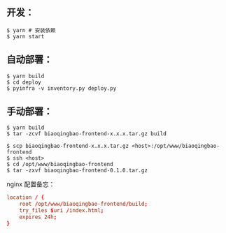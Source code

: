 ## 开发：
```bashs
$ yarn # 安装依赖
$ yarn start
```

## 自动部署：
```
$ yarn build
$ cd deploy
$ pyinfra -v inventory.py deploy.py
```

## 手动部署：
```
$ yarn build
$ tar -zcvf biaoqingbao-frontend-x.x.x.tar.gz build

$ scp biaoqingbao-frontend-x.x.x.tar.gz <host>:/opt/www/biaoqingbao-frontend
$ ssh <host>
$ cd /opt/www/biaoqingbao-frontend
$ tar -zxvf biaoqingbao-frontend-0.1.0.tar.gz
```

nginx 配置备忘：
```nginx.conf
location / {
    root /opt/www/biaoqingbao-frontend/build;
    try_files $uri /index.html;
    expires 24h;
}
```
